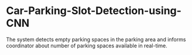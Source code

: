 # Car-Parking-Slot-Detection-using-CNN
The system detects empty parking spaces in the parking area and informs coordinator about number of parking spaces available in real-time.

